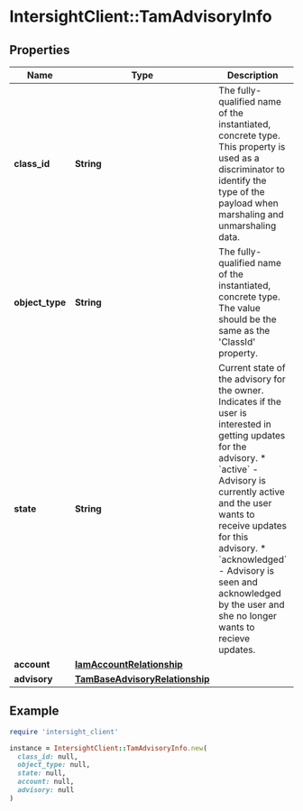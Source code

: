 # IntersightClient::TamAdvisoryInfo

## Properties

| Name | Type | Description | Notes |
| ---- | ---- | ----------- | ----- |
| **class_id** | **String** | The fully-qualified name of the instantiated, concrete type. This property is used as a discriminator to identify the type of the payload when marshaling and unmarshaling data. | [default to &#39;tam.AdvisoryInfo&#39;] |
| **object_type** | **String** | The fully-qualified name of the instantiated, concrete type. The value should be the same as the &#39;ClassId&#39; property. | [default to &#39;tam.AdvisoryInfo&#39;] |
| **state** | **String** | Current state of the advisory for the owner. Indicates if the user is interested in getting updates for the advisory. * &#x60;active&#x60; - Advisory is currently active and the user wants to receive updates for this advisory. * &#x60;acknowledged&#x60; - Advisory is seen and acknowledged by the user and she no longer wants to recieve updates. | [optional][default to &#39;active&#39;] |
| **account** | [**IamAccountRelationship**](IamAccountRelationship.md) |  | [optional] |
| **advisory** | [**TamBaseAdvisoryRelationship**](TamBaseAdvisoryRelationship.md) |  | [optional] |

## Example

```ruby
require 'intersight_client'

instance = IntersightClient::TamAdvisoryInfo.new(
  class_id: null,
  object_type: null,
  state: null,
  account: null,
  advisory: null
)
```

